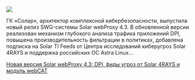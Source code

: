 <!--2025-07-05 10:57:05-->
<div class="yb">
  <div class="rss habr"><img src="https://habrastorage.org/getpro/habr/upload_files/bd6/9e5/f73/bd69e5f73491349a8f955346f1b56a8a.jpg" /><p>ГК «Солар», архитектор комплексной кибербезопасности, выпустила новый релиз SWG-системы Solar webProxy 4.3. В обновленной версии реализован механизм глубокого анализа трафика приложений DPI, повышена производительность фильтрации в политиках, добавлена подписка на Solar TI Feeds от Центра исследований киберугроз Solar 4RAYS и поддержка российских ОС Astra Linux... <p class="titl"><a href="https://habr.com/ru/companies/solarsecurity/news/925232/?utm_source=habrahabr&utm_medium=rss&utm_campaign=925232">Новая версия Solar webProxy 4.3: DPI, фиды угроз от Solar 4RAYS и модуль webCAT</a></p></div>
</div>
